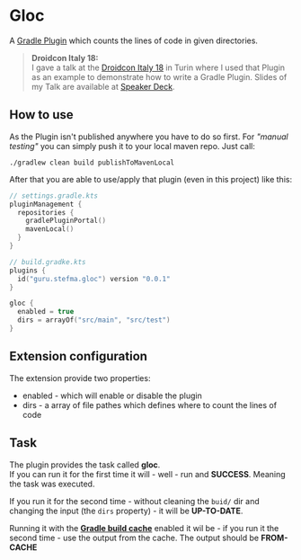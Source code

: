 # Gloc
A [Gradle Plugin](https://docs.gradle.org/current/userguide/custom_plugins.html) which counts the lines of code in given directories.

> **Droidcon Italy 18:**<br>
I gave a talk at the [Droidcon Italy 18](http://it.droidcon.com/2018/talks/269/) in Turin where I used that Plugin as an example to demonstrate how to write a Gradle Plugin.
Slides of my Talk are available at [Speaker Deck](https://speakerdeck.com/stefma/how-to-write-gradle-plugins-in-kotlin).

## How to use
As the Plugin isn't published anywhere you have to do so first. For *"manual testing"* you can simply push it to your local maven repo.
Just call:
```
./gradlew clean build publishToMavenLocal
```
After that you are able to use/apply that plugin (even in this project) like this:
```kotlin
// settings.gradle.kts
pluginManagement {
  repositories {
    gradlePluginPortal()
    mavenLocal()
  }
}

// build.gradke.kts
plugins {
  id("guru.stefma.gloc") version "0.0.1"
}

gloc {
  enabled = true
  dirs = arrayOf("src/main", "src/test")
}
```

## Extension configuration
The extension provide two properties:
* enabled - which will enable or disable the plugin
* dirs - a array of file pathes which defines where to count the lines of code

## Task
The plugin provides the task called **gloc**.<br>
If you can run it for the first time it will - well - run and **SUCCESS**. Meaning the task was executed.

If you run it for the second time - without cleaning the `buid/` dir and changing the input (the `dirs` property) - it will be **UP-TO-DATE**.

Running it with the [**Gradle build cache**](https://docs.gradle.org/current/userguide/build_cache.html) enabled it wil be - if you run it the second time - use the output from the cache. 
The output should be **FROM-CACHE**
